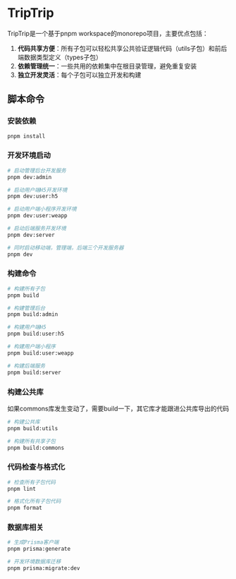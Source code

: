 # TripTrip

TripTrip是一个基于pnpm workspace的monorepo项目，主要优点包括：

1. **代码共享方便**：所有子包可以轻松共享公共验证逻辑代码（utils子包）和前后端数据类型定义（types子包）
2. **依赖管理统一**：一些共用的依赖集中在根目录管理，避免重复安装
3. **独立开发灵活**：每个子包可以独立开发和构建

## 脚本命令

### 安装依赖

```bash
pnpm install
```

### 开发环境启动

```bash
# 启动管理后台开发服务
pnpm dev:admin

# 启动用户端H5开发环境 
pnpm dev:user:h5

# 启动用户端小程序开发环境
pnpm dev:user:weapp

# 启动后端服务开发环境
pnpm dev:server

# 同时启动移动端，管理端，后端三个开发服务器
pnpm dev
```

### 构建命令

```bash
# 构建所有子包
pnpm build

# 构建管理后台
pnpm build:admin

# 构建用户端H5
pnpm build:user:h5

# 构建用户端小程序
pnpm build:user:weapp

# 构建后端服务
pnpm build:server
```

### 构建公共库

如果commons库发生变动了，需要build一下，其它库才能跟进公共库导出的代码

```bash
# 构建公共库
pnpm build:utils

# 构建所有共享子包
pnpm build:commons
```

### 代码检查与格式化

```bash
# 检查所有子包代码
pnpm lint

# 格式化所有子包代码
pnpm format
```

### 数据库相关

```bash
# 生成Prisma客户端
pnpm prisma:generate

# 开发环境数据库迁移
pnpm prisma:migrate:dev

```
